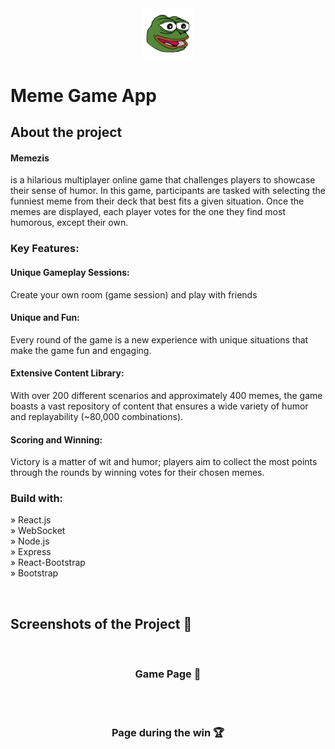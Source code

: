 <div align='center'><img style="width:16%" src='./public/logo.png'/></div>

# Meme Game App
<h2>About the project</h2>

<p><h4>Memezis</h4>is a hilarious multiplayer online game that challenges players to showcase their sense of humor. In this game, participants are tasked with selecting the funniest meme from their deck that best fits a given situation. Once the memes are displayed, each player votes for the one they find most humorous, except their own.
<br>
<h3>Key Features:</h3>
<h4>Unique Gameplay Sessions:</h4> Create your own room (game session) and play with friends
<br>
<h4>Unique and Fun:</h4> Every round of the game is a new experience with unique situations that make the game fun and engaging.
<br>
<h4>Extensive Content Library:</h4> With over 200 different scenarios and approximately 400 memes, the game boasts a vast repository of content that ensures a wide variety of humor and replayability (~80,000 combinations).
<br>
<h4>Scoring and Winning:</h4> Victory is a matter of wit and humor; players aim to collect the most points through the rounds by winning votes for their chosen memes.</p>

<!-- 👉 Live site: <a href='https://memezis.app/'>Memezis</a> -->

<h3>Build with:</h3>

» React.js <br>
» WebSocket <br>
» Node.js <br>
» Express <br>
» React-Bootstrap <br>
» Bootstrap <br>

<br>

<h2>Screenshots of the Project 📸</h2>
<br>
<h3 align='center'>Game Page 🏡</h3>

<div align='center'>
<!-- <img src='./public/game.png'/> -->

</div>

<br><br>

<h3 align='center'>Page during the win 🏆</h3>

<div align='center'>
<!-- <img src='./public/winners-screen.png'/> -->
</div>
